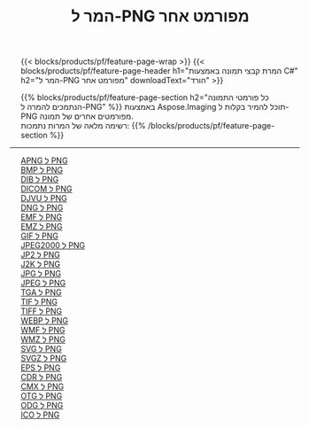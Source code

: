 ﻿---
title: המר ל-PNG מפורמט אחר 
weight: 3920
url: /he/java/conversion/to/png 
lang: he
langdirlevel: 2
locales: zh-hans,ja,it,ru,de,es,fr,nl,id,lt,pl,pt,vi,tr,ko,zh-hant,ar,hi,th,sv,cs,uk,he
description: באמצעות Aspose.Imaging תוכל להמיר בקלות ל-PNG מפורמט אחר
---

{{< blocks/products/pf/feature-page-wrap >}}
{{< blocks/products/pf/feature-page-header h1="המרת קבצי תמונה באמצעות C#" h2="המר ל-PNG מפורמט אחר" downloadText="הורד" >}}


{{% blocks/products/pf/feature-page-section  h2="כל פורמטי התמונה הנתמכים להמרה ל-PNG" %}}
באמצעות Aspose.Imaging תוכל להמיר בקלות ל-PNG מפורמטים אחרים של תמונה.
<br/>
רשימה מלאה של המרות נתמכות:
{{% /blocks/products/pf/feature-page-section %}}
<div class="container-fluid productfamilypage bg-gray">
    <div class="convertypes bg-gray agp-content section">
        <div class="container">
		<hr style="margin-left:-20px;"/>
		<div class="row other-converters">
		    <div class='col-md-2 other-converter remove-lp remove-rp'><a href="/imaging/he/java/conversion/apng-to-png" >APNG ל PNG</a></div>
<div class='col-md-2 other-converter remove-lp remove-rp'><a href="/imaging/he/java/conversion/bmp-to-png" >BMP ל PNG</a></div>
<div class='col-md-2 other-converter remove-lp remove-rp'><a href="/imaging/he/java/conversion/dib-to-png" >DIB ל PNG</a></div>
<div class='col-md-2 other-converter remove-lp remove-rp'><a href="/imaging/he/java/conversion/dicom-to-png" >DICOM ל PNG</a></div>
<div class='col-md-2 other-converter remove-lp remove-rp'><a href="/imaging/he/java/conversion/djvu-to-png" >DJVU ל PNG</a></div>
<div class='col-md-2 other-converter remove-lp remove-rp'><a href="/imaging/he/java/conversion/dng-to-png" >DNG ל PNG</a></div>
<div class='col-md-2 other-converter remove-lp remove-rp'><a href="/imaging/he/java/conversion/emf-to-png" >EMF ל PNG</a></div>
<div class='col-md-2 other-converter remove-lp remove-rp'><a href="/imaging/he/java/conversion/emz-to-png" >EMZ ל PNG</a></div>
<div class='col-md-2 other-converter remove-lp remove-rp'><a href="/imaging/he/java/conversion/gif-to-png" >GIF ל PNG</a></div>
<div class='col-md-2 other-converter remove-lp remove-rp'><a href="/imaging/he/java/conversion/jpeg2000-to-png" >JPEG2000 ל PNG</a></div>
<div class='col-md-2 other-converter remove-lp remove-rp'><a href="/imaging/he/java/conversion/jp2-to-png" >JP2 ל PNG</a></div>
<div class='col-md-2 other-converter remove-lp remove-rp'><a href="/imaging/he/java/conversion/j2k-to-png" >J2K ל PNG</a></div>
<div class='col-md-2 other-converter remove-lp remove-rp'><a href="/imaging/he/java/conversion/jpg-to-png" >JPG ל PNG</a></div>
<div class='col-md-2 other-converter remove-lp remove-rp'><a href="/imaging/he/java/conversion/jpeg-to-png" >JPEG ל PNG</a></div>
<div class='col-md-2 other-converter remove-lp remove-rp'><a href="/imaging/he/java/conversion/tga-to-png" >TGA ל PNG</a></div>
<div class='col-md-2 other-converter remove-lp remove-rp'><a href="/imaging/he/java/conversion/tif-to-png" >TIF ל PNG</a></div>
<div class='col-md-2 other-converter remove-lp remove-rp'><a href="/imaging/he/java/conversion/tiff-to-png" >TIFF ל PNG</a></div>
<div class='col-md-2 other-converter remove-lp remove-rp'><a href="/imaging/he/java/conversion/webp-to-png" >WEBP ל PNG</a></div>
<div class='col-md-2 other-converter remove-lp remove-rp'><a href="/imaging/he/java/conversion/wmf-to-png" >WMF ל PNG</a></div>
<div class='col-md-2 other-converter remove-lp remove-rp'><a href="/imaging/he/java/conversion/wmz-to-png" >WMZ ל PNG</a></div>
<div class='col-md-2 other-converter remove-lp remove-rp'><a href="/imaging/he/java/conversion/svg-to-png" >SVG ל PNG</a></div>
<div class='col-md-2 other-converter remove-lp remove-rp'><a href="/imaging/he/java/conversion/svgz-to-png" >SVGZ ל PNG</a></div>
<div class='col-md-2 other-converter remove-lp remove-rp'><a href="/imaging/he/java/conversion/eps-to-png" >EPS ל PNG</a></div>
<div class='col-md-2 other-converter remove-lp remove-rp'><a href="/imaging/he/java/conversion/cdr-to-png" >CDR ל PNG</a></div>
<div class='col-md-2 other-converter remove-lp remove-rp'><a href="/imaging/he/java/conversion/cmx-to-png" >CMX ל PNG</a></div>
<div class='col-md-2 other-converter remove-lp remove-rp'><a href="/imaging/he/java/conversion/otg-to-png" >OTG ל PNG</a></div>
<div class='col-md-2 other-converter remove-lp remove-rp'><a href="/imaging/he/java/conversion/odg-to-png" >ODG ל PNG</a></div>
<div class='col-md-2 other-converter remove-lp remove-rp'><a href="/imaging/he/java/conversion/ico-to-png" >ICO ל PNG</a></div>
                </div>
        </div>
    </div>
</div>
<br/>


